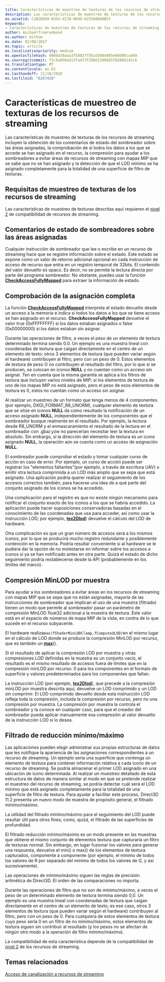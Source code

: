 ```yaml
---
title: Características de muestreo de texturas de los recursos de streaming
description: Las características de muestreo de texturas de los recursos de streaming incluyen la obtención de los comentarios de estado del sombreador sobre las áreas asignadas, la comprobación de si todos los datos a los que se accede se han asignado en el recurso, la compresión para ayudar a los sombreadores a evitar áreas de recursos de streaming con mapas MIP que se sabe que no se han asignado y la detección de que el LOD mínimo se ha asignado completamente para la totalidad de una superficie de filtro de texturas.
ms.assetid: C2B2DD69-8354-417A-894D-6235A8B48B53
keywords:
- Características de muestreo de texturas de los recursos de streaming
author: michaelfromredmond
ms.author: mithom
ms.date: 02/08/2017
ms.topic: article
ms.localizationpriority: medium
ms.openlocfilehash: 0066d38aaa3f5802ff5b1d380d405e60d90cad49
ms.sourcegitcommit: f2c9a050a9137a473f28b613968d5782866142c6
ms.translationtype: MT
ms.contentlocale: es-ES
ms.lasthandoff: 11/10/2018
ms.locfileid: "6267428"
---
```

# <a name="streaming-resources-texture-sampling-features"></a>Características de muestreo de texturas de los recursos de streaming


Las características de muestreo de texturas de los recursos de streaming incluyen la obtención de los comentarios de estado del sombreador sobre las áreas asignadas, la comprobación de si todos los datos a los que se accede se han asignado en el recurso, la compresión para ayudar a los sombreadores a evitar áreas de recursos de streaming con mapas MIP que se sabe que no se han asignado y la detección de que el LOD mínimo se ha asignado completamente para la totalidad de una superficie de filtro de texturas.

## <a name="span-idrequirementsofstreamingresourcestexturesamplingfeaturesspanspan-idrequirementsofstreamingresourcestexturesamplingfeaturesspanspan-idrequirementsofstreamingresourcestexturesamplingfeaturesspanrequirements-of-streaming-resources-texture-sampling-features"></a><span id="Requirements_of_streaming_resources_texture_sampling_features"></span><span id="requirements_of_streaming_resources_texture_sampling_features"></span><span id="REQUIREMENTS_OF_STREAMING_RESOURCES_TEXTURE_SAMPLING_FEATURES"></span>Requisitas de muestreo de texturas de los recursos de streaming


Las características de muestreo de texturas descritas aquí requieren el [nivel 2](tier-2.md) de compatibilidad de recursos de streaming.

## <a name="span-idshaderstatusfeedbackaboutmappedareasspanspan-idshaderstatusfeedbackaboutmappedareasspanspan-idshaderstatusfeedbackaboutmappedareasspanshader-status-feedback-about-mapped-areas"></a><span id="Shader_status_feedback_about_mapped_areas"></span><span id="shader_status_feedback_about_mapped_areas"></span><span id="SHADER_STATUS_FEEDBACK_ABOUT_MAPPED_AREAS"></span>Comentarios de estado de sombreadores sobre las áreas asignadas


Cualquier instrucción de sombreador que lee o escribe en un recurso de streaming hace que se registre información sobre el estado. Este estado se expone como un valor de retorno adicional opcional en cada instrucción de acceso de recurso que entra en un registro temporal de 32bits. El contenido del valor devuelto es opaco. Es decir, no se permite la lectura directa por parte del programa sombreador. No obstante, puedes usar la función [**CheckAccessFullyMapped**](https://msdn.microsoft.com/library/windows/desktop/dn292083) para extraer la información de estado.

## <a name="span-idfullymappedcheckspanspan-idfullymappedcheckspanspan-idfullymappedcheckspanfully-mapped-check"></a><span id="Fully_mapped_check"></span><span id="fully_mapped_check"></span><span id="FULLY_MAPPED_CHECK"></span>Comprobación de la asignación completa


La función [**CheckAccessFullyMapped**](https://msdn.microsoft.com/library/windows/desktop/dn292083) interpreta el estado devuelto desde un acceso a la memoria e indica si todos los datos a los que se tiene acceso se han asignado en el recurso. **CheckAccessFullyMapped** devuelve el valor true (0xFFFFFFFF) si los datos estaban asignados o false (0x00000000) si los datos estaban sin asignar.

Durante las operaciones de filtro, a veces el peso de un elemento de textura determinado termina siendo 0.0. Un ejemplo es una muestra lineal con coordenadas de textura que caigan directamente en el centro de un elemento de texto: otros 3 elementos de textura (que pueden variar según el hardware) contribuyen al filtro, pero con un peso de 0. Estos elementos de textura de peso O no contribuyen al resultado del filtro, por lo que si se producen, se colocan en iconos **NULL** y no cuentan como un acceso sin asignar. Ten en cuenta que la misma garantía se aplica a los filtros de textura que incluyen varios niveles de MIP; si los elementos de textura de uno de los mapas MIP no está asignado, pero el peso de esos elementos de textura es 0, estos no cuentan como un acceso sin asignar.

Al realizar un muestreo de un formato que tenga menos de 4 componentes (por ejemplo, DXGI\_FORMAT\_R8\_UNORM), cualquier elemento de textura que se sitúe en iconos **NULL** da como resultado la notificación de un acceso asignado **NULL**, independientemente de los componentes que el sombreador busque realmente en el resultado. Por ejemplo, la lectura desde R8\_UNORM y el enmascaramiento el resultado de la lectura en el sombreador con .gba/.yzw no parecerían necesitar leer la textura en absoluto. Sin embargo, si la dirección del elemento de textura es un icono asignado **NULL**, la operación aún se cuenta como un acceso de asignación **NULL**.

El sombreador puede comprobar el estado y tomar cualquier curso de acción en caso de error. Por ejemplo, un curso de acción puede ser registrar los "elementos faltantes"(por ejemplo, a través de escritura UAV) o emitir otra lectura comprimida a un LOD más amplio que se sepa que está asignado. Una aplicación podría querer realizar el seguimiento de los accesos correctos también, para hacerse una idea de a qué parte del conjunto asignado de los iconos se ha accedido.

Una complicación para el registro es que no existe ningún mecanismo para notificar el conjunto exacto de los iconos a los que se habría accedido. La aplicación puede hacer suposiciones conservadoras basadas en el conocimiento de las coordenadas que usa para acceder, así como usar la instrucción LOD; por ejemplo, [**tex2Dlod**](https://msdn.microsoft.com/library/windows/desktop/bb509680)) devuelve el cálculo del LOD de hardware.

Otra complicación es que un gran número de accesos será a los mismos iconos, por lo que se producirá mucho registro redundante y posiblemente contención en la memoria. Podría resultar conveniente si al hardware se le pudiera dar la opción de no molestarse en informar sobre los accesos a iconos si ya se han notificado antes en otra parte. Quizá el estado de dicho seguimiento podría restablecerse desde la API (probablemente en los límites del marco).

## <a name="span-idper-sampleminlodclampspanspan-idper-sampleminlodclampspanspan-idper-sampleminlodclampspanper-sample-minlod-clamp"></a><span id="Per-sample_MinLOD_clamp"></span><span id="per-sample_minlod_clamp"></span><span id="PER-SAMPLE_MINLOD_CLAMP"></span>Compresión MinLOD por muestra


Para ayudar a los sombreadores a evitar áreas en los recursos de streaming con mapas MIP que se sepa que no están asignadas, mayoría de las instrucciones de sombreador que implican el uso de una muestra (filtrado) tienen un modo que permite al sombreador pasar un parámetro de compresión MinLOD float32 adicional a la muestra de textura. Este valor está en el espacio de números de mapa MIP de la vista, en contra de lo que sucede en el recurso subyacente.

El hardware realiza` max(fShaderMinLODClamp,fComputedLOD) `en el mismo lugar en el cálculo de LOD donde se produce la compresión MinLOD por recurso, que es también un [**max**](https://msdn.microsoft.com/library/windows/desktop/bb509624)().

Si el resultado de aplicar la compresión LOD por muestra y otras compresiones LOD definidas en la muestra es un conjunto vacío, el resultado es el mismo resultado de accesos fuera de límites que en la compresión minLOD por recurso: 0 para los componentes en el formato de superficie y valores predeterminados para los componentes que faltan.

La instrucción LOD (por ejemplo, [**tex2Dlod**](https://msdn.microsoft.com/library/windows/desktop/bb509680)), que precede a la compresión minLOD por muestra descrita aquí, devuelve un LOD comprimido y un LOD sin comprimir. El LOD comprimido devuelto desde esta instrucción LOD refleja toda la compresión, incluida la compresión por recurso, pero no una compresión por muestra. La compresión por muestra la controla el sombreador y la conoce en cualquier caso, para que el creador del sombreador pueda aplicar manualmente esa compresión al valor devuelto de la instrucción LOD si lo desea.

## <a name="span-idminmaxreductionfilteringspanspan-idminmaxreductionfilteringspanspan-idminmaxreductionfilteringspanminmax-reduction-filtering"></a><span id="Min_Max_reduction_filtering"></span><span id="min_max_reduction_filtering"></span><span id="MIN_MAX_REDUCTION_FILTERING"></span>Filtrado de reducción mínimo/máximo


Las aplicaciones pueden elegir administrar sus propias estructuras de datos que les notifique la apariencia de las asignaciones correspondientes a un recurso de streaming. Un ejemplo sería una superficie que contenga un elemento de textura para contener información relativa a cada icono de un recurso de streaming. Se podría almacenar el primer LOD asignado en una ubicación de icono determinada. Al realizar un muestreo detallado de esta estructura de datos de manera similar al modo en que se pretende realizar el muestreo del recurso de streaming, se podría detectar cuál será el LOD mínimo que está asignado completamente para la totalidad de una superficie de filtro de textura. Para ayudar a facilitar este proceso, Direct3D 11.2 presenta un nuevo modo de muestra de propósito general, el filtrado mínimo/máximo.

La utilidad del filtrado mínimo/máximo para el seguimiento del LOD puede resultar útil para otros fines, como, quizá, el filtrado de las superficies de profundidad.

El filtrado reducción mínimo/máximo es un modo presente en las muestras que obtiene el mismo conjunto de elementos textura que capturaría un filtro de texturas normal. Sin embargo, en lugar fusionar los valores para generar una respuesta, devuelve el min() o max() de los elementos de textura capturados, componente a componente (por ejemplo, el mínimo de todos los valores de R por separado del mínimo de todos los valores de G, y así sucesivamente).

Las operaciones de mínimo/máximo siguen las reglas de precisión aritmética de Direct3D. El orden de las comparaciones no importa.

Durante las operaciones de filtro que no son de mínimo/máximo, a veces el peso de un determinado elemento de textura termina siendo 0,0. Un ejemplo es una muestra lineal con coordenadas de textura que caigan directamente en el centro de un elemento de texto; es ese caso, otros 3 elementos de textura (que pueden variar según el hardware) contribuyen al filtro, pero con un peso de 0. Para cualquiera de estos elementos de textura cuyo peso sería 0 en un filtro de no mínimo/máximo, estos elementos de textura siguen sin contribuir al resultado (y los pesos no se afectan de ningún otro modo a la operación de filtro mínimo/máximo).

La compatibilidad de esta característica depende de la compatibilidad de [nivel 2](tier-2.md) de los recursos de streaming.

## <a name="span-idrelated-topicsspanrelated-topics"></a><span id="related-topics"></span>Temas relacionados


[Acceso de canalización a recursos de streaming](pipeline-access-to-streaming-resources.md)

 

 





